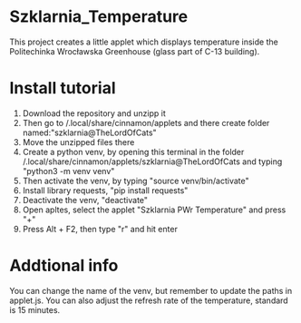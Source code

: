 # Szklarnia_Temperature

This project creates a little applet which displays temperature inside the Politechinka Wrocławska Greenhouse (glass part of C-13 building).

# Install tutorial
1. Download the repository and unzipp it
2. Then go to /.local/share/cinnamon/applets and there create folder named:"szklarnia@TheLordOfCats"
3. Move the unzipped files there
4. Create a python venv, by opening this terminal in the folder /.local/share/cinnamon/applets/szklarnia@TheLordOfCats and typing "python3 -m venv venv"
5. Then activate the venv, by typing "source venv/bin/activate"
6. Install library requests, "pip install requests"
7. Deactivate the venv, "deactivate"
8. Open apltes, select the applet "Szklarnia PWr Temperature" and press "+"
9. Press Alt + F2, then type "r" and hit enter

# Addtional info
You can change the name of the venv, but remember to update the paths in applet.js. You can also adjust the refresh rate of the temperature, standard is 15 minutes.
